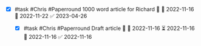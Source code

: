 - [x] #task #Chris #Paperround 1000 word article for Richard 🔼 🛫 2022-11-16 📅 2022-11-22 ✅ 2023-04-26
	- [x] #task #Chris #Paperround Draft article 🔼 🛫 2022-11-16 ⏳ 2022-11-16 📅 2022-11-16 ✅ 2022-11-16

